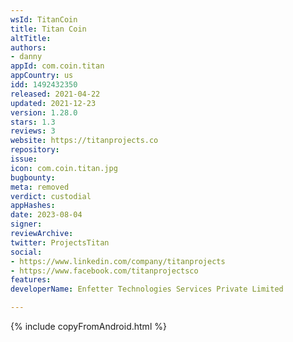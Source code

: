 ```yaml
---
wsId: TitanCoin
title: Titan Coin
altTitle: 
authors:
- danny
appId: com.coin.titan
appCountry: us
idd: 1492432350
released: 2021-04-22
updated: 2021-12-23
version: 1.28.0
stars: 1.3
reviews: 3
website: https://titanprojects.co
repository: 
issue: 
icon: com.coin.titan.jpg
bugbounty: 
meta: removed
verdict: custodial
appHashes: 
date: 2023-08-04
signer: 
reviewArchive: 
twitter: ProjectsTitan
social:
- https://www.linkedin.com/company/titanprojects
- https://www.facebook.com/titanprojectsco
features: 
developerName: Enfetter Technologies Services Private Limited

---
```


{% include copyFromAndroid.html %}

